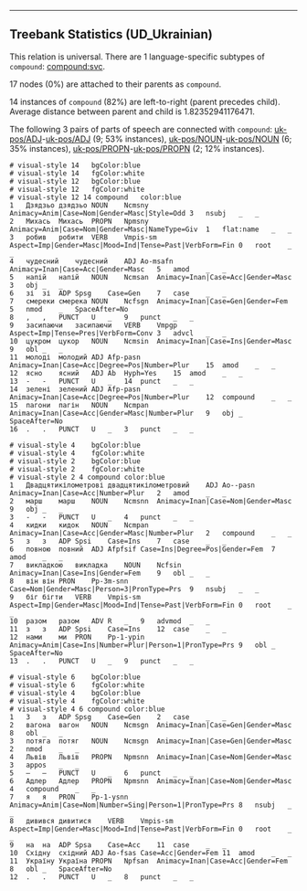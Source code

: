 

--------------------------------------------------------------------------------

## Treebank Statistics (UD_Ukrainian)

This relation is universal.
There are 1 language-specific subtypes of `compound`: [compound:svc]().

17 nodes (0%) are attached to their parents as `compound`.

14 instances of `compound` (82%) are left-to-right (parent precedes child).
Average distance between parent and child is 1.82352941176471.

The following 3 pairs of parts of speech are connected with `compound`: [uk-pos/ADJ]()-[uk-pos/ADJ]() (9; 53% instances), [uk-pos/NOUN]()-[uk-pos/NOUN]() (6; 35% instances), [uk-pos/PROPN]()-[uk-pos/PROPN]() (2; 12% instances).


~~~ conllu
# visual-style 14	bgColor:blue
# visual-style 14	fgColor:white
# visual-style 12	bgColor:blue
# visual-style 12	fgColor:white
# visual-style 12 14 compound	color:blue
1	Дзядзьо	дзядзьо	NOUN	Ncmsny	Animacy=Anim|Case=Nom|Gender=Masc|Style=Odd	3	nsubj	_	_
2	Михась	Михась	PROPN	Npmsny	Animacy=Anim|Case=Nom|Gender=Masc|NameType=Giv	1	flat:name	_	_
3	робив	робити	VERB	Vmpis-sm	Aspect=Imp|Gender=Masc|Mood=Ind|Tense=Past|VerbForm=Fin	0	root	_	_
4	чудесний	чудесний	ADJ	Ao-msafn	Animacy=Inan|Case=Acc|Gender=Masc	5	amod	_	_
5	напій	напій	NOUN	Ncmsan	Animacy=Inan|Case=Acc|Gender=Masc	3	obj	_	_
6	зі	зі	ADP	Spsg	Case=Gen	7	case	_	_
7	смереки	смерека	NOUN	Ncfsgn	Animacy=Inan|Case=Gen|Gender=Fem	5	nmod	_	SpaceAfter=No
8	,	,	PUNCT	U	_	9	punct	_	_
9	засипаючи	засипаючи	VERB	Vmpgp	Aspect=Imp|Tense=Pres|VerbForm=Conv	3	advcl	_	_
10	цукром	цукор	NOUN	Ncmsin	Animacy=Inan|Case=Ins|Gender=Masc	9	obl	_	_
11	молоді	молодий	ADJ	Afp-pasn	Animacy=Inan|Case=Acc|Degree=Pos|Number=Plur	15	amod	_	_
12	ясно	ясний	ADJ	Ab	Hyph=Yes	15	amod	_	_
13	-	-	PUNCT	U	_	14	punct	_	_
14	зелені	зелений	ADJ	Afp-pasn	Animacy=Inan|Case=Acc|Degree=Pos|Number=Plur	12	compound	_	_
15	пагони	пагін	NOUN	Ncmpan	Animacy=Inan|Case=Acc|Gender=Masc|Number=Plur	9	obj	_	SpaceAfter=No
16	.	.	PUNCT	U	_	3	punct	_	_

~~~


~~~ conllu
# visual-style 4	bgColor:blue
# visual-style 4	fgColor:white
# visual-style 2	bgColor:blue
# visual-style 2	fgColor:white
# visual-style 2 4 compound	color:blue
1	Двадцятикілометрові	двадцятикілометровий	ADJ	Ao--pasn	Animacy=Inan|Case=Acc|Number=Plur	2	amod	_	_
2	марш	марш	NOUN	Ncmsnn	Animacy=Inan|Case=Nom|Gender=Masc	9	obj	_	_
3	-	-	PUNCT	U	_	4	punct	_	_
4	кидки	кидок	NOUN	Ncmpan	Animacy=Inan|Case=Acc|Gender=Masc|Number=Plur	2	compound	_	_
5	з	з	ADP	Spsi	Case=Ins	7	case	_	_
6	повною	повний	ADJ	Afpfsif	Case=Ins|Degree=Pos|Gender=Fem	7	amod	_	_
7	викладкою	викладка	NOUN	Ncfsin	Animacy=Inan|Case=Ins|Gender=Fem	9	obl	_	_
8	він	він	PRON	Pp-3m-snn	Case=Nom|Gender=Masc|Person=3|PronType=Prs	9	nsubj	_	_
9	біг	бігти	VERB	Vmpis-sm	Aspect=Imp|Gender=Masc|Mood=Ind|Tense=Past|VerbForm=Fin	0	root	_	_
10	разом	разом	ADV	R	_	9	advmod	_	_
11	з	з	ADP	Spsi	Case=Ins	12	case	_	_
12	нами	ми	PRON	Pp-1-ypin	Animacy=Anim|Case=Ins|Number=Plur|Person=1|PronType=Prs	9	obl	_	SpaceAfter=No
13	.	.	PUNCT	U	_	9	punct	_	_

~~~


~~~ conllu
# visual-style 6	bgColor:blue
# visual-style 6	fgColor:white
# visual-style 4	bgColor:blue
# visual-style 4	fgColor:white
# visual-style 4 6 compound	color:blue
1	З	з	ADP	Spsg	Case=Gen	2	case	_	_
2	вагона	вагон	NOUN	Ncmsgn	Animacy=Inan|Case=Gen|Gender=Masc	8	obl	_	_
3	потяга	потяг	NOUN	Ncmsgn	Animacy=Inan|Case=Gen|Gender=Masc	2	nmod	_	_
4	Львів	Львів	PROPN	Npmsnn	Animacy=Inan|Case=Nom|Gender=Masc	3	appos	_	_
5	—	—	PUNCT	U	_	6	punct	_	_
6	Адлер	Адлер	PROPN	Npmsnn	Animacy=Inan|Case=Nom|Gender=Masc	4	compound	_	_
7	я	я	PRON	Pp-1-ysnn	Animacy=Anim|Case=Nom|Number=Sing|Person=1|PronType=Prs	8	nsubj	_	_
8	дивився	дивитися	VERB	Vmpis-sm	Aspect=Imp|Gender=Masc|Mood=Ind|Tense=Past|VerbForm=Fin	0	root	_	_
9	на	на	ADP	Spsa	Case=Acc	11	case	_	_
10	Східну	східний	ADJ	Ao-fsas	Case=Acc|Gender=Fem	11	amod	_	_
11	Україну	Україна	PROPN	Npfsan	Animacy=Inan|Case=Acc|Gender=Fem	8	obl	_	SpaceAfter=No
12	.	.	PUNCT	U	_	8	punct	_	_

~~~


